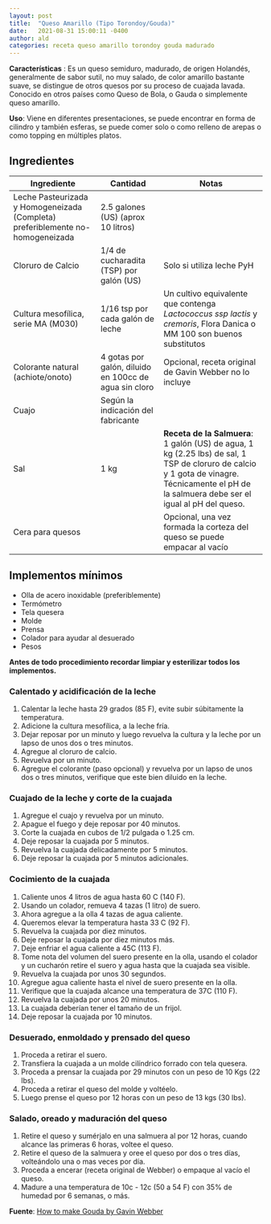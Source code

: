 ```yaml
---
layout: post
title:  "Queso Amarillo (Tipo Torondoy/Gouda)"
date:   2021-08-31 15:00:11 -0400
author: ald
categories: receta queso amarillo torondoy gouda madurado
---
```


**Características** : Es un queso semiduro, madurado, de origen Holandés, generalmente de sabor sutil, no muy salado, de color amarillo bastante suave, se distingue de otros quesos por su proceso de cuajada lavada. Conocido en otros países como Queso de Bola, o Gauda o simplemente queso amarillo.

**Uso**: Viene en diferentes presentaciones, se puede encontrar en forma de cilindro y también esferas, se puede comer solo o como relleno de arepas o como topping en múltiples platos.

## Ingredientes

Ingrediente | Cantidad | Notas
------------| ---------| -----
Leche Pasteurizada y Homogeneizada (Completa) preferiblemente no-homogeneizada | 2.5 galones (US) (aprox 10 litros) |
Cloruro de Calcio | 1/4 de cucharadita (TSP) por galón (US) | Solo si utiliza leche PyH
Cultura mesofílica, serie MA (M030) | 1/16 tsp por cada galón de leche | Un cultivo equivalente que contenga *Lactococcus ssp lactis* y *cremoris*, Flora Danica o MM 100 son buenos substitutos
Colorante natural (achiote/onoto) | 4 gotas por galón, diluido en 100cc de agua sin cloro | Opcional, receta original de Gavin Webber no lo incluye 
Cuajo | Según la indicación del fabricante | 
Sal | 1 kg | **Receta de la Salmuera**: 1 galón (US) de agua, 1 kg (2.25 lbs) de sal, 1 TSP de cloruro de calcio y 1 gota de vinagre. Técnicamente el pH de la salmuera debe ser el igual al pH del queso.
Cera para quesos | | Opcional, una vez formada la corteza del queso se puede empacar al vacío

## Implementos mínimos

- Olla de acero inoxidable (preferiblemente)
- Termómetro
- Tela quesera
- Molde
- Prensa
- Colador para ayudar al desuerado
- Pesos

**Antes de todo procedimiento recordar limpiar y esterilizar todos los implementos.**

### Calentado y acidificación de la leche

1. Calentar la leche hasta 29 grados (85 F), evite subir súbitamente la temperatura.
2. Adicione la cultura mesofílica, a la leche fría.
3. Dejar reposar por un minuto y luego revuelva la cultura y la leche por un lapso de unos dos o tres minutos.
4. Agregue al cloruro de calcio.
5. Revuelva por un minuto.
6. Agregue el colorante (paso opcional) y revuelva por un lapso de unos dos o tres minutos, verifique que este bien diluido en la leche.

### Cuajado de la leche y corte de la cuajada

1. Agregue el cuajo y revuelva por un minuto.
2. Apague el fuego y deje reposar por 40 minutos.
3.  Corte la cuajada en cubos de 1/2 pulgada o 1.25 cm.
4.  Deje reposar la cuajada por 5 minutos.
5.  Revuelva la cuajada delicadamente por 5 minutos.
6.  Deje reposar la cuajada por 5 minutos adicionales.

### Cocimiento de la cuajada

1.  Caliente unos 4 litros de agua hasta 60 C (140 F).
2.  Usando un colador, remueva 4 tazas (1 litro) de suero.
3.  Ahora agregue a la olla 4 tazas de agua caliente.
4.  Queremos elevar la temperatura hasta 33 C (92 F).
5.  Revuelva la cuajada por diez minutos.
6.  Deje reposar la cuajada por diez minutos más.
7.  Deje enfriar el agua caliente a 45C (113 F).
8.  Tome nota del volumen del suero presente en la olla, usando el colador y un cucharón retire el suero y agua hasta que la cuajada sea visible.
9.  Revuelva la cuajada por unos 30 segundos.
10. Agregue agua caliente hasta el nivel de suero presente en la olla.
11. Verifique que la cuajada alcance una temperatura de 37C (110 F).
12. Revuelva la cuajada por unos 20 minutos.
13. La cuajada deberían tener el tamaño de un frijol.
14. Deje reposar la cuajada por 10 minutos.

### Desuerado, enmoldado y prensado del queso

1. Proceda a retirar el suero.
2. Transfiera la cuajada a un molde cilíndrico forrado con tela quesera.
3.  Proceda a prensar la cuajada por 29 minutos con un peso de 10 Kgs (22 lbs).
4.  Proceda a retirar el queso del molde y voltéelo.
5.  Luego prense el queso por 12 horas con un peso de 13 kgs (30 lbs).

### Salado, oreado y maduración del queso

1.  Retire el queso y sumérjalo en una salmuera al por 12 horas, cuando alcance las primeras 6 horas, voltee el queso.
2.  Retire el queso de la salmuera y oree el queso por dos o tres días, volteándolo una o mas veces por día.
3.  Proceda a encerar (receta original de Webber) o empaque al vacío el queso.
4.  Madure a una temperatura de 10c - 12c (50 a 54 F) con 35% de humedad por 6 semanas, o más. 

**Fuente**: [How to make Gouda by Gavin Webber](https://www.youtube.com/watch?v=2iwYqfTUtXo)
